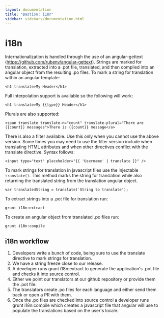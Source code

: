 ```yaml
---
layout: documentation
title: "Bastion: i18n"
sidebar: sidebars/documentation.html
---
```


# i18n

Internationalization is handled through the use of an angular-gettext (https://github.com/rubenv/angular-gettext).  Strings are marked for translation, extracted into a .pot file, translated, and then compiled into an angular object from the resulting .po files.  To mark a string for translation within an angular template:

    <h1 translate>My Header</h1>

Full interpolation support is available so the following will work:

    <h1 translate>My {{type}} Header</h1>

Plurals are also supported:

    <span translate translate-n="count" translate-plural="There are {{count}} messages">There is {{count}} message</a>

There is also a filter available.  Use this only when you cannot use the above version.  Some times you may need to use the filter version include when translating HTML attributes and when other directives conflict with the translate directive.  Syntax follows:

    <input type="text" placeholder="{{ 'Username' | translate }}" />

To mark strings for translation in javascript files use the injectable `translate()`.  This method marks the string for translation while also returning the translated string from the translation angular object.

    var translatedString = translate('String to translate');

To extract strings into a .pot file for translation run:

    grunt i18n:extract

To create an angular object from translated .po files run:

    grunt i18n:compile

## i18n workflow

1. Developers write a bunch of code, being sure to use the translate directive to mark strings for translation.
1. We have a string freeze close to our release.
1. A developer runs grunt i18n:extract to generate the application's .pot file and checks it into source control.
1. Either we point our translators at our github repository or provide them the .pot file.
1. The translators create .po files for each language and either send them back or open a PR with them.
1. Once the .po files are checked into source control a developer runs grunt i18n:compile which creates a javascript file that angular will use to populate the translations based on the user's locale.
